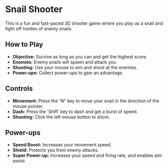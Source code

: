 
# Snail Shooter

This is a fun and fast-paced 3D shooter game where you play as a snail and fight off hordes of enemy snails.

## How to Play

- **Objective:** Survive as long as you can and get the highest score.
- **Enemies:** Enemy snails will spawn and attack you.
- **Shooting:** Use your mouse to aim and shoot at the enemies.
- **Power-ups:** Collect power-ups to gain an advantage.

## Controls

- **Movement:** Press the 'W' key to move your snail in the direction of the mouse pointer.
- **Dash:** Press the 'Shift' key to dash and get a burst of speed.
- **Shooting:** Click the left mouse button to shoot.

## Power-ups

- **Speed Boost:** Increases your movement speed.
- **Shield:** Protects you from enemy attacks.
- **Super Power-up:** Increases your speed and firing rate, and enables aim assist.
